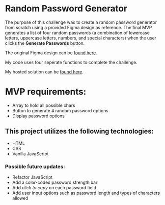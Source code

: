 # Random Password Generator

The purpose of this challenge was to create a random password generator from scratch using a provided Figma design as reference. The final MVP generates a list of four random passwords (a combination of lowercase letters, uppercase letters, numbers, and special characters) when the user clicks the **Generate Passwords** button.

The original Figma design can be [found here](https://www.figma.com/file/YRO9Iw5IYaOorjnRyNz4bV/Random-Password-Generator?node-id=0%3A1).

My code uses four seperate functions to complete the challenge.

My hosted solution can be [found here](https://redirwin.github.io/password-generator/).

# MVP requirements:

- Array to hold all possible chars
- Button to generate 4 random password options
- Display password options

## This project utilizes the following technologies:

- HTML
- CSS
- Vanilla JavaScript

### Possible future updates:

- Refactor JavaScript
- Add a color-coded password strength bar
- Add _click to copy_ on each password field
- Add user input options such as password length and types of characters allowed
